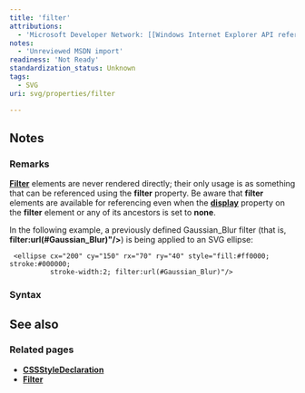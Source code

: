 ```yaml
---
title: 'filter'
attributions:
  - 'Microsoft Developer Network: [[Windows Internet Explorer API reference](http://msdn.microsoft.com/en-us/library/ie/hh828809%28v=vs.85%29.aspx) Article]'
notes:
  - 'Unreviewed MSDN import'
readiness: 'Not Ready'
standardization_status: Unknown
tags:
  - SVG
uri: svg/properties/filter

---
```

## Notes

### Remarks

[**Filter**](/svg/elements/filter) elements are never rendered directly; their only usage is as something that can be referenced using the **filter** property. Be aware that **filter** elements are available for referencing even when the [**display**](/css/properties/display) property on the **filter** element or any of its ancestors is set to **none**.

In the following example, a previously defined Gaussian\_Blur filter (that is, **filter:url(\#Gaussian\_Blur)"/\>**) is being applied to an SVG ellipse:

     <ellipse cx="200" cy="150" rx="70" ry="40" style="fill:#ff0000; stroke:#000000;
              stroke-width:2; filter:url(#Gaussian_Blur)"/>

### Syntax

## See also

### Related pages

-   [**CSSStyleDeclaration**](/css/cssom/CSSStyleDeclaration/CSSStyleDeclaration)
-   [**Filter**](/svg/elements/filter)
